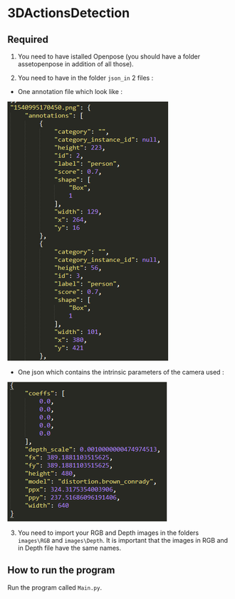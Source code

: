 # 3DActionsDetection

## Required

1. You need to have istalled Openpose (you should have a folder assetopenpose in addition of all those). 

2. You need to have in the folder `json_in` 2 files : 
- One annotation file which look like :

![picture](img/annotationFile.png)

- One json which contains the intrinsic parameters of the camera used :

![picture](img/intrinsic.png)

3. You need to import your RGB and Depth images in the folders `images\RGB` and `images\Depth`. It is important that the images in RGB and in Depth file have the same names. 

## How to run the program

Run the program called `Main.py`.
